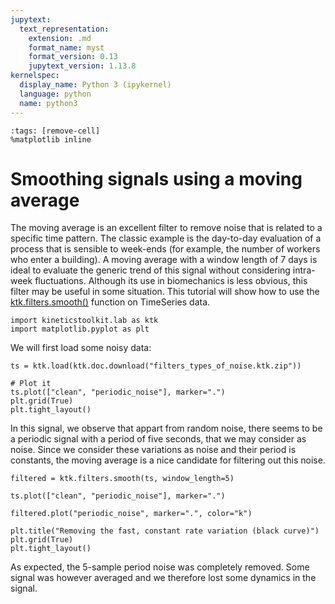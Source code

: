 ```yaml
---
jupytext:
  text_representation:
    extension: .md
    format_name: myst
    format_version: 0.13
    jupytext_version: 1.13.8
kernelspec:
  display_name: Python 3 (ipykernel)
  language: python
  name: python3
---
```


```{code-cell} ipython3
:tags: [remove-cell]
%matplotlib inline
```

# Smoothing signals using a moving average

The moving average is an excellent filter to remove noise that is related to a specific time pattern. The classic example is the day-to-day evaluation of a process that is sensible to week-ends (for example, the number of workers who enter a building). A moving average with a window length of 7 days is ideal to evaluate the generic trend of this signal without considering intra-week fluctuations. Although its use in biomechanics is less obvious, this filter may be useful in some situation. This tutorial will show how to use the [ktk.filters.smooth()](api/kineticstoolkit.filters.smooth.rst) function on TimeSeries data.

```{code-cell} ipython3
import kineticstoolkit.lab as ktk
import matplotlib.pyplot as plt
```

We will first load some noisy data:

```{code-cell} ipython3
ts = ktk.load(ktk.doc.download("filters_types_of_noise.ktk.zip"))

# Plot it
ts.plot(["clean", "periodic_noise"], marker=".")
plt.grid(True)
plt.tight_layout()
```

In this signal, we observe that appart from random noise, there seems to be a periodic signal with a period of five seconds, that we may consider as noise. Since we consider these variations as noise and their period is constants, the moving average is a nice candidate for filtering out this noise.

```{code-cell} ipython3
filtered = ktk.filters.smooth(ts, window_length=5)

ts.plot(["clean", "periodic_noise"], marker=".")

filtered.plot("periodic_noise", marker=".", color="k")

plt.title("Removing the fast, constant rate variation (black curve)")
plt.grid(True)
plt.tight_layout()
```

As expected, the 5-sample period noise was completely removed. Some signal was however averaged and we therefore lost some dynamics in the signal.

